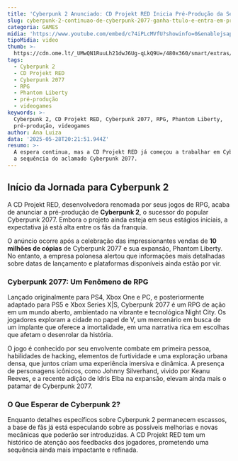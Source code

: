 ```yaml
---
title: 'Cyberpunk 2 Anunciado: CD Projekt RED Inicia Pré-Produção da Sequência'
slug: cyberpunk-2-continuao-de-cyberpunk-2077-ganha-ttulo-e-entra-em-pr-produo
categoria: GAMES
midia: 'https://www.youtube.com/embed/c74iPLcMVfU?showinfo=0&enablejsapi=1'
tipoMidia: video
thumb: >-
  https://cdn.ome.lt/_UMwQN1RuuLh21dwJ6Ug-qLkQ9U=/480x360/smart/extras/conteudos/Captura_de_tela_2025-05-28_165635.png
tags:
  - Cyberpunk 2
  - CD Projekt RED
  - Cyberpunk 2077
  - RPG
  - Phantom Liberty
  - pré-produção
  - videogames
keywords: >-
  Cyberpunk 2, CD Projekt RED, Cyberpunk 2077, RPG, Phantom Liberty,
  pré-produção, videogames
author: Ana Luiza
data: '2025-05-28T20:21:51.944Z'
resumo: >-
  A espera continua, mas a CD Projekt RED já começou a trabalhar em Cyberpunk 2,
  a sequência do aclamado Cyberpunk 2077.
---
```


## Início da Jornada para Cyberpunk 2

A CD Projekt RED, desenvolvedora renomada por seus jogos de RPG, acaba de anunciar a pré-produção de **Cyberpunk 2**, o sucessor do popular Cyberpunk 2077. Embora o projeto ainda esteja em seus estágios iniciais, a expectativa já está alta entre os fãs da franquia.

O anúncio ocorre após a celebração das impressionantes vendas de **10 milhões de cópias** de Cyberpunk 2077 e sua expansão, Phantom Liberty. No entanto, a empresa polonesa alertou que informações mais detalhadas sobre datas de lançamento e plataformas disponíveis ainda estão por vir.

### Cyberpunk 2077: Um Fenômeno de RPG

Lançado originalmente para PS4, Xbox One e PC, e posteriormente adaptado para PS5 e Xbox Series X|S, Cyberpunk 2077 é um RPG de ação em um mundo aberto, ambientado na vibrante e tecnológica Night City. Os jogadores exploram a cidade no papel de V, um mercenário em busca de um implante que oferece a imortalidade, em uma narrativa rica em escolhas que afetam o desenrolar da história.

O jogo é conhecido por seu envolvente combate em primeira pessoa, habilidades de hacking, elementos de furtividade e uma exploração urbana densa, que juntos criam uma experiência imersiva e dinâmica. A presença de personagens icônicos, como Johnny Silverhand, vivido por Keanu Reeves, e a recente adição de Idris Elba na expansão, elevam ainda mais o patamar de Cyberpunk 2077.

### O Que Esperar de Cyberpunk 2?

Enquanto detalhes específicos sobre Cyberpunk 2 permanecem escassos, a base de fãs já está especulando sobre as possíveis melhorias e novas mecânicas que poderão ser introduzidas. A CD Projekt RED tem um histórico de atenção aos feedbacks dos jogadores, prometendo uma sequência ainda mais impactante e refinada.
